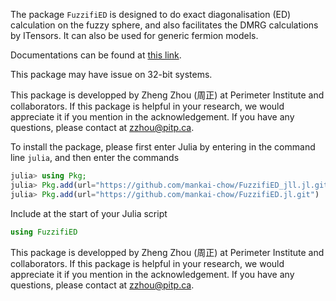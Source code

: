 The package `FuzzifiED` is designed to do exact diagonalisation (ED) calculation on the fuzzy sphere, and also facilitates the DMRG calculations by ITensors. It can also be used for generic fermion models. 

Documentations can be found at [this link](https://mankai-chow.github.io/FuzzifiED/). 

This package may have issue on 32-bit systems.

This package is developped by Zheng Zhou (周正) at Perimeter Institute and collaborators. If this package is helpful in your research, we would appreciate it if you mention in the acknowledgement. If you have any questions, please contact at [zzhou@pitp.ca](mailto:zzhou@pitp.ca).

To install the package, please first enter Julia by entering in the command line `julia`, and then enter the commands
```julia
julia> using Pkg; 
julia> Pkg.add(url="https://github.com/mankai-chow/FuzzifiED_jll.jl.git")
julia> Pkg.add(url="https://github.com/mankai-chow/FuzzifiED.jl.git")
```
Include at the start of your Julia script
```julia
using FuzzifiED
```


This package is developped by Zheng Zhou (周正) at Perimeter Institute and collaborators. If this package is helpful in your research, we would appreciate it if you mention in the acknowledgement. If you have any questions, please contact at [zzhou@pitp.ca](mailto:zzhou@pitp.ca).